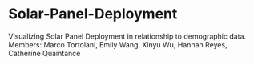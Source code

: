 # Solar-Panel-Deployment
Visualizing Solar Panel Deployment in relationship to demographic data. 
Members: Marco Tortolani, Emily Wang, Xinyu Wu, Hannah Reyes, Catherine Quaintance
